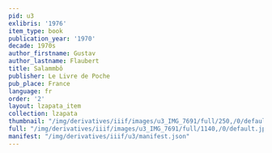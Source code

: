 ```yaml
---
pid: u3
exlibris: '1976'
item_type: book
publication_year: '1970'
decade: 1970s
author_firstname: Gustav
author_lastname: Flaubert
title: Salammbô
publisher: Le Livre de Poche
pub_place: France
language: fr
order: '2'
layout: lzapata_item
collection: lzapata
thumbnail: "/img/derivatives/iiif/images/u3_IMG_7691/full/250,/0/default.jpg"
full: "/img/derivatives/iiif/images/u3_IMG_7691/full/1140,/0/default.jpg"
manifest: "/img/derivatives/iiif/u3/manifest.json"
---
```

